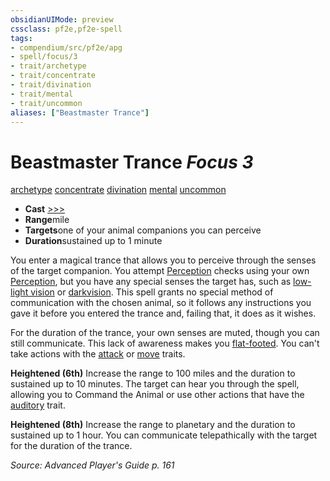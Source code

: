 ```yaml
---
obsidianUIMode: preview
cssclass: pf2e,pf2e-spell
tags:
- compendium/src/pf2e/apg
- spell/focus/3
- trait/archetype
- trait/concentrate
- trait/divination
- trait/mental
- trait/uncommon
aliases: ["Beastmaster Trance"]
---
```

# Beastmaster Trance *Focus 3*   
[archetype](/rules/traits/archetype.md)  [concentrate](/rules/traits/concentrate.md)  [divination](/rules/traits/divination.md)  [mental](/rules/traits/mental.md)  [uncommon](/rules/traits/uncommon.md)  

- **Cast** [>>>](/rules/core-rulebook/chapter-9-playing-the-game.md#Actions "Three-Action") 
- **Range**mile
- **Targets**one of your animal companions you can perceive
- **Duration**sustained up to 1 minute

You enter a magical trance that allows you to perceive through the senses of the target companion. You attempt [Perception](/compendium/skills.md#Perception) checks using your own [Perception](/compendium/skills.md#Perception), but you have any special senses the target has, such as [low-light vision](/rules/abilities/low-light-vision.md) or [darkvision](/rules/abilities/darkvision.md). This spell grants no special method of communication with the chosen animal, so it follows any instructions you gave it before you entered the trance and, failing that, it does as it wishes.

For the duration of the trance, your own senses are muted, though you can still communicate. This lack of awareness makes you [flat-footed](/rules/conditions.md#Flat-footed). You can't take actions with the [attack](/rules/traits/attack.md) or [move](/rules/traits/move.md) traits.

**Heightened (6th)** Increase the range to 100 miles and the duration to sustained up to 10 minutes. The target can hear you through the spell, allowing you to Command the Animal or use other actions that have the [auditory](/rules/traits/auditory.md) trait.

**Heightened (8th)** Increase the range to planetary and the duration to sustained up to 1 hour. You can communicate telepathically with the target for the duration of the trance.

*Source: Advanced Player's Guide p. 161*